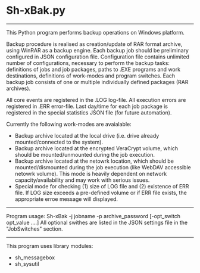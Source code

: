 # Sh-xBak.py
-----------------------------------
This Python program performs backup operations on Windows platform.

Backup procedure is realised as creation/update of RAR format archive, using WinRAR as a backup engine.
Each backup job should be preliminary configured in JSON configuration file.
Configuration file contains unlimited number of configurations, necessary to perform the backup tasks:
definitions of jobs and job packages, paths to .EXE programs and work destinations, definitions of work-modes and program switches. Each backup job consists of one or multiple individually defined packages (RAR archives).

All core events are registered in the .LOG log-file. All execution errors are registered in .ERR error-file. Last day/time for each job package is registered in the special statistics JSON file (for future automation).

Currently the following work-modes are avaialable:
- Backup archive located at the local drive (i.e. drive already mounted/connected to the system).
- Backup archive located at the encrypted VeraCrypt volume, which should be mounted/unmounted during the job execution.
- Backup archive located at the netowrk location, which should be mounted/dismounted during the job execution (like WebDAV accessible netowrk volume). This mode is heavily dependent on network capacity/availability and may work with serious issues.
- Special mode for checking (1) size of LOG file and (2) existence of ERR file. If LOG size exceeds a pre-defined volume or if ERR file exists, the appropriate erroe message will displayed.

-----------------------------------
Program usage: Sh-xBak -j jobname -p archive_password [-opt_switch opt_value ....]
All optional swithes are listed in the JSON settings file in the "JobSwitches" section.

-----------------------------------
This program uses library modules:
- sh_messagebox
- sh_sysutil